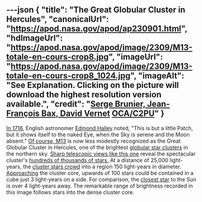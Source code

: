 ---json
{
  "title": "The Great Globular Cluster in Hercules",
  "canonicalUrl": "https://apod.nasa.gov/apod/ap230901.html",
  "hdImageUrl": "https://apod.nasa.gov/apod/image/2309/M13-totale-en-cours-crop8.jpg",
  "imageUrl": "https://apod.nasa.gov/apod/image/2309/M13-totale-en-cours-crop8_1024.jpg",
  "imageAlt": "See Explanation. Clicking on the picture will download the highest resolution version available.",
  "credit": "[Serge Brunier, Jean-François Bax, David Vernet](https://www.astrobin.com/mxfret/C/) [OCA/C2PU](https://www.oca.eu/fr/c2pu-accueil)"
}
---

[In 1716](http://messier.seds.org/xtra/similar/halley_pt.html), English astronomer [Edmond Halley](http://www.bbc.co.uk/history/historic_figures/halley_edmond.shtml) noted, "This is but a little Patch, but it shows itself to the naked Eye, when the Sky is serene and the Moon absent." [Of course, M13](http://messier.seds.org/m/m013.html) is now less modestly recognized as the Great Globular Cluster in Hercules, one of the brightest [globular star clusters](http://en.wikipedia.org/wiki/Globular_cluster) in the northern sky. [Sharp telescopic views like this one](https://www.astrobin.com/mxfret/C/) reveal the spectacular cluster's [hundreds of thousands of stars.](https://skyandtelescope.org/observing/gobs-of-globs-guide-to-16-spring-globular-clusters/) At a distance of 25,000 light-years, the [cluster stars crowd](https://hubblesite.org/contents/news-releases/2008/news-2008-40.html) into a region 150 light-years in diameter. [Approaching](https://apod.nasa.gov/apod/ap031213.html) the cluster core, upwards of 100 stars could be contained in a cube just 3 light-years on a side. For comparison, the [closest star](https://apod.nasa.gov/apod/ap160825.html) to the Sun is over 4 light-years away. The remarkable range of brightness recorded in this image follows stars into the dense cluster core.

